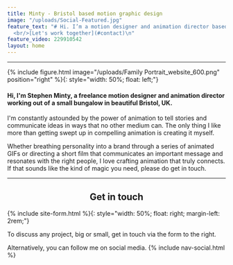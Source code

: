 ```yaml
---
title: Minty - Bristol based motion graphic design
image: "/uploads/Social-Featured.jpg"
feature_text: "# Hi. I’m a motion designer and animation director based in Bristol.
  <br/>[Let's work together](#contact)\n"
feature_video: 229910542
layout: home
---
```


<div id="profile"></div>

---

{% include figure.html image="/uploads/Family Portrait_website_600.png" position="right" %}{: style="width: 50%; float: left;"}

#### Hi, I'm Stephen Minty, a freelance motion designer and animation director working out of a small bungalow in beautiful Bristol, UK.

I'm constantly astounded by the power of animation to tell stories and communicate ideas in ways that no other medium can. The only thing I like more than getting swept up in compelling animation is creating it myself.

Whether breathing personality into a brand through a series of animated GIFs or directing a short film that communicates an important message and resonates with the right people, I love crafting animation that truly connects. If that sounds like the kind of magic you need, please do get in touch.

<div id="contact"></div>

---

<h2 style="text-align: center;">Get in touch</h2>

{% include site-form.html %}{: style="width: 50%; float: right; margin-left: 2rem;"}

To discuss any project, big or small, get in touch via the form to the right.

Alternatively, you can follow me on social media.
{% include nav-social.html %}